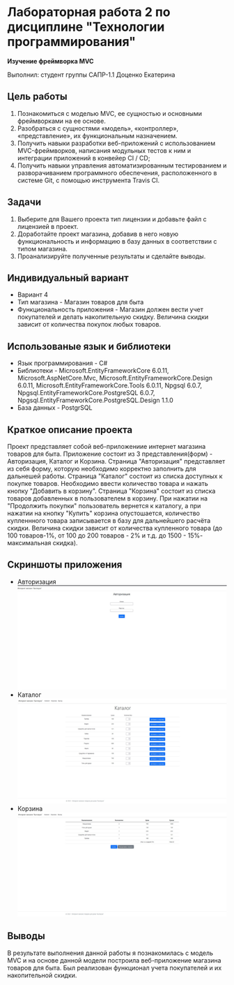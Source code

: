 # Лабораторная работа 2 по дисциплине "Технологии программирования"

**Изучение фреймворка MVC**

Выполнил: студент группы САПР-1.1 Доценко Екатерина

## Цель работы ##
1. Познакомиться c моделью MVC, ее сущностью и основными фреймворками на ее основе.
2. Разобраться с сущностями «модель», «контроллер», «представление», их функциональным назначением.
3. Получить навыки разработки веб-приложений с использованием MVC-фреймворков, написания модульных тестов к ним и интеграции приложений в конвейер CI / CD;
4. Получить навыки управления автоматизированным тестированием и разворачиванием программного обеспечения, расположенного в системе Git, с помощью инструмента Travis CI.

## Задачи ##
1. Выберите для Вашего проекта тип лицензии и добавьте файл с лицензией в проект.
2. Доработайте проект магазина, добавив в него новую функциональность и информацию в базу данных в соответствии с типом магазина. 
3. Проанализируйте полученные результаты и сделайте выводы.

## Индивидуальный вариант ##

* Вариант 4
* Тип магазина - Магазин товаров для быта
* Функциональность приложения - Магазин должен вести учет покупателей и делать накопительную скидку. Величина скидки зависит от количества покупок любых товаров.

## Использованые язык и библиотеки ##
* Язык программирования - С#
* Библиотеки - Microsoft.EntityFrameworkCore 6.0.11, Microsoft.AspNetCore.Mvc, Microsoft.EntityFrameworkCore.Design 6.0.11, Microsoft.EntityFrameworkCore.Tools 6.0.11, Npgsql 6.0.7, Npgsql.EntityFrameworkCore.PostgreSQL 6.0.7, Npgsql.EntityFrameworkCore.PostgreSQL.Design 1.1.0
* База данных - PostgrSQL

## Краткое описание проекта ##
Проект представляет собой веб-приложениие интернет магазина товаров для быта. Приложение состоит из 3 представления(форм) - Авторизация, Каталог и Корзина. Страница "Авторизация" представляет из себя форму, которую необходимо корректно заполнить для дальнешей работы. Страница "Каталог" состоит из списка доступных к покупке товаров. Необходимо ввести количество товара и нажать кнопку "Добавить в корзину". Страница "Корзина" состоит из списка товаров добавленных в пользователем в корзину. При нажатии на "Продолжить покупки" пользователь вернется к каталогу, а при нажатии на кнопку "Купить" корзина опустошается, количество купленнного товара записывается в базу для дальнейшего расчёта скидки. Величина скидки зависит от количества купленного товара (до 100 товаров-1%, от 100 до 200 товаров - 2% и т.д. до 1500 - 15%- максимальная скидка).

## Скриншоты приложения
* Авторизация
![Авторизация](https://github.com/DotsenkoKate/PTLab_2/blob/master/Pics/%D0%90%D0%B2%D1%82%D0%BE%D1%80%D0%B8%D0%B7%D0%B0%D1%86%D0%B8%D1%8F.jpg)
* Каталог
![Каталог](https://github.com/DotsenkoKate/PTLab_2/blob/master/Pics/%D0%9A%D0%B0%D1%82%D0%B0%D0%BB%D0%BE%D0%B3.jpg)
* Корзина
![Корзина](https://github.com/DotsenkoKate/PTLab_2/blob/master/Pics/%D0%9A%D0%BE%D1%80%D0%B7%D0%B8%D0%BD%D0%B0.jpg)

## Выводы ##
В результате выполнения данной работы я познакомилась с модель MVC и на основе данной модели построила веб-приложение магазина товаров для быта. Был реализован функционал учета покупателей и их накопительной скидки.
